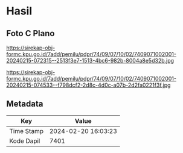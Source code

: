 # Hasil

## Foto C Plano

https://sirekap-obj-formc.kpu.go.id/7add/pemilu/pdpr/74/09/07/10/02/7409071002001-20240215-072315--2513f3e7-1513-4bc6-982b-8004a8e5d32b.jpg

https://sirekap-obj-formc.kpu.go.id/7add/pemilu/pdpr/74/09/07/10/02/7409071002001-20240215-074533--f798dcf2-2d8c-4d0c-a07b-2d2fa0221f3f.jpg


## Metadata

| Key        | Value               |
| ---------- | ------------------- |
| Time Stamp | 2024-02-20 16:03:23 |
| Kode Dapil | 7401                |



